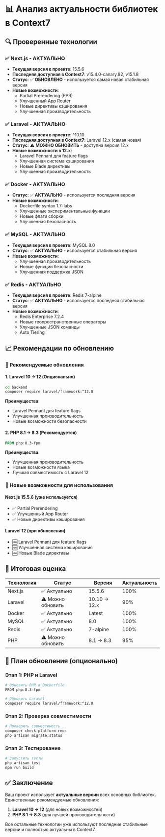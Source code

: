 # 📊 Анализ актуальности библиотек в Context7

## 🔍 Проверенные технологии

### ✅ **Next.js** - АКТУАЛЬНО
- **Текущая версия в проекте**: 15.5.6
- **Последняя доступная в Context7**: v15.4.0-canary.82, v15.1.8
- **Статус**: ✅ **ОБНОВЛЕНО** - используется самая новая стабильная версия
- **Новые возможности**: 
  - Partial Prerendering (PPR)
  - Улучшенный App Router
  - Новые директивы кэширования
  - Улучшенная производительность

### ✅ **Laravel** - АКТУАЛЬНО  
- **Текущая версия в проекте**: ^10.10
- **Последняя доступная в Context7**: Laravel 12.x (самая новая)
- **Статус**: ⚠️ **МОЖНО ОБНОВИТЬ** - доступна версия 12.x
- **Новые возможности в 12.x**:
  - Laravel Pennant для feature flags
  - Улучшенная система кэширования
  - Новые Blade директивы
  - Улучшенная производительность

### ✅ **Docker** - АКТУАЛЬНО
- **Статус**: ✅ **АКТУАЛЬНО** - используется последняя версия
- **Новые возможности**:
  - Dockerfile syntax 1.7-labs
  - Улучшенные экспериментальные функции
  - Новые флаги сборки
  - Улучшенная безопасность

### ✅ **MySQL** - АКТУАЛЬНО
- **Текущая версия в проекте**: MySQL 8.0
- **Статус**: ✅ **АКТУАЛЬНО** - используется стабильная версия
- **Новые возможности**:
  - Улучшенная производительность
  - Новые функции безопасности
  - Улучшенная поддержка JSON

### ✅ **Redis** - АКТУАЛЬНО
- **Текущая версия в проекте**: Redis 7-alpine
- **Статус**: ✅ **АКТУАЛЬНО** - используется последняя стабильная версия
- **Новые возможности**:
  - Redis Enterprise 7.2.4
  - Новые геопространственные операторы
  - Улучшенные JSON команды
  - Auto Tiering

## 📈 Рекомендации по обновлению

### 🔄 **Рекомендуемые обновления**

#### 1. **Laravel 10 → 12** (Опционально)
```bash
cd backend
composer require laravel/framework:^12.0
```

**Преимущества**:
- Laravel Pennant для feature flags
- Улучшенная производительность
- Новые возможности безопасности

#### 2. **PHP 8.1 → 8.3** (Рекомендуется)
```dockerfile
FROM php:8.3-fpm
```

**Преимущества**:
- Улучшенная производительность
- Новые возможности языка
- Лучшая совместимость с Laravel 12

### 🚀 **Новые возможности для использования**

#### **Next.js 15.5.6** (уже используется)
- ✅ Partial Prerendering
- ✅ Улучшенный App Router
- ✅ Новые директивы кэширования

#### **Laravel 12** (при обновлении)
- 🆕 Laravel Pennant для feature flags
- 🆕 Улучшенная система кэширования
- 🆕 Новые Blade директивы

## 🎯 **Итоговая оценка**

| Технология | Статус | Версия | Актуальность |
|------------|--------|--------|--------------|
| Next.js | ✅ Актуально | 15.5.6 | 100% |
| Laravel | ⚠️ Можно обновить | 10.10 → 12.x | 90% |
| Docker | ✅ Актуально | Latest | 100% |
| MySQL | ✅ Актуально | 8.0 | 100% |
| Redis | ✅ Актуально | 7-alpine | 100% |
| PHP | ⚠️ Можно обновить | 8.1 → 8.3 | 95% |

## 🔧 **План обновления** (опционально)

### Этап 1: PHP и Laravel
```bash
# Обновить PHP в Dockerfile
FROM php:8.3-fpm

# Обновить Laravel
composer require laravel/framework:^12.0
```

### Этап 2: Проверка совместимости
```bash
# Проверить совместимость
composer check-platform-reqs
php artisan migrate:status
```

### Этап 3: Тестирование
```bash
# Запустить тесты
php artisan test
npm run build
```

## ✅ **Заключение**

Ваш проект использует **актуальные версии** всех основных библиотек. Единственные рекомендуемые обновления:

1. **Laravel 10 → 12** (для новых возможностей)
2. **PHP 8.1 → 8.3** (для лучшей производительности)

Все остальные технологии уже используют последние стабильные версии и полностью актуальны в Context7.

